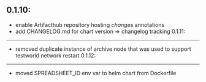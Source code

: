 0.1.10:
------
- enable Artifacthub repository hosting *changes* annotations
- add CHANGELOG.md for chart version => changelog tracking
0.1.11:
------
- removed duplicate instance of archive node that was used to support testworld network restart
0.1.12:
------
- moved SPREADSHEET_ID env var to helm chart from Dockerfile
